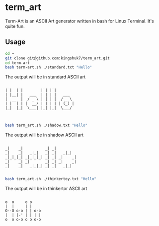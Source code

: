 # term_art

Term-Art is an ASCII Art generator written in bash for Linux Terminal. It's quite fun.

## Usage
```bash
cd ~
git clone git@github.com:kingshuk7/term_art.git
cd term-art
bash term-art.sh ./standard.txt "Hello"
```
The output will be in standard ASCII art
```
 _    _          _   _          
| |  | |        | | | |         
| |__| |   ___  | | | |   ___   
|  __  |  / _ \ | | | |  / _ \  
| |  | | |  __/ | | | | | (_) | 
|_|  |_|  \___| |_| |_|  \___/  
                                
                                
```
```bash
bash term_art.sh ./shadow.txt "Hello"
```
The output will be in shadow ASCII art
```
                                 
_|    _|          _| _|          
_|    _|   _|_|   _| _|   _|_|   
_|_|_|_| _|_|_|_| _| _| _|    _| 
_|    _| _|       _| _| _|    _| 
_|    _|   _|_|_| _| _|   _|_|   
                                 

```                                 
```bash
bash term_art.sh ./thinkertoy.txt "Hello"
```
The output will be in thinkertor ASCII art
```
                 
o  o     o o     
|  |     | |     
O--O o-o | | o-o 
|  | |-' | | | | 
o  o o-o o o o-o 
```

